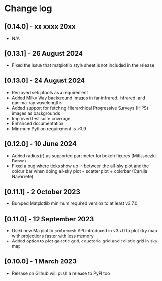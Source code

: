 # Change log

## [0.14.0] - xx xxxx 20xx
- N/A

## [0.13.1] - 26 August 2024
- Fixed the issue that matplotlib style sheet is not included in the release

## [0.13.0] - 24 August 2024
- Removed setuptools as a requirement
- Added Milky Way background images in far-infrared, infrared, and gamma-ray wavelengths
- Added support for fetching Hierarchical Progressive Surveys (HiPS) images as backgrounds
- Improved test suite coverage
- Enhanced documentation
- Minimum Python requirement is >3.9

## [0.12.0] - 10 June 2024
- Added radius (r) as supported parameter for bokeh figures (Mitlasóczki Bence)
- Fixed a bug where ticks show up in between the all-sky plot and the colour bar when doing all-sky plot + scatter plot + colorbar (Camila Navarrete)

## [0.11.1] - 2 October 2023
- Bumped Matplotlib minimum required version to at least v3.7.0

## [0.11.0] - 12 September 2023
- Used new Matplotlib `pcolormesh` API introduced in v3.7.0 to plot sky map with projections faster with less memory
- Added option to plot galactic grid, equatorial grid and ecliptic grid in sky map

## [0.10.0] - 1 March 2023
- Release on Github will push a release to PyPI too

